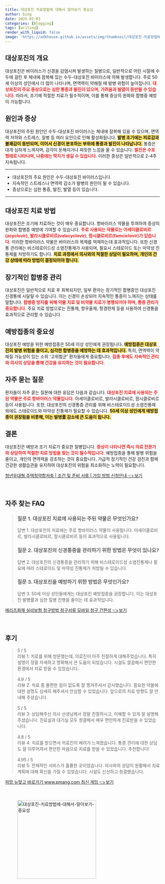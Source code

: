 ```yaml
---
title: 대상포진 치료방법에 대해서 알아보기 중요성
author: bing
date: 2025-02-03
categories: [Blogging]
tags: [writing]
render_with_liquid: false
image: 'https://adkhouse.github.io/assets/img/thumbnail/대상포진-치료방법에-대해서-알아보기-중요성.webp'
---
```



<h2 id='대상포진_소개'>대상포진의 개요</h2>

<p>대상포진은 바이러스가 신경을 감염시켜 발생하는 질병으로, 일반적으로 어린 시절에 수두에 걸린 후 체내에 잠복해 있는 수두-대상포진 바이러스에 의해 발생합니다. 주로 50세 이상의 성인에서 더 많이 나타나며, 면역력이 약해질 때 발병 위험이 높아집니다. <b><span style="color: #ee2323;">대상포진의 주요 증상으로는 심한 통증과 발진이 있으며, 가려움과 발열이 동반될 수 있습니다.</span></b> 따라서, 조기에 적절한 치료가 필수적이며, 이를 통해 증상의 완화와 합병증 예방이 가능합니다.</p>

<h2 id='대상포진_원인과_증상'>원인과 증상</h2>

<p>대상포진의 주된 원인인 수두-대상포진 바이러스는 체내에 잠복해 있을 수 있으며, 면역력 저하와 스트레스, 질병 등 여러 요인으로 인해 활성화됩니다. <b><span style="background-color: #ffe066;">발병 초기에는 피로감과 불쾌감이 동반되며, 이어서 신경이 분포하는 부위에 통증과 발진이 나타납니다.</span></b> 통증은 대개 심하게 느껴지며, 감각이 둔해지거나 찌릿한 느낌을 올 수 있습니다. <b><span style="color: #ee2323;">발진은 수포 형태로 나타나며, 나중에는 딱지가 생길 수 있습니다.</span></b> 이러한 증상은 일반적으로 2-4주 지속됩니다.</p>

<hr />

<ul>
    <li>대상포진의 주요 원인은 수두-대상포진 바이러스입니다.</li>
    <li>지속적인 스트레스나 면역력 감소가 발병의 원인이 될 수 있습니다.</li>
    <li>증상으로는 심한 통증, 발진, 발열 등이 있습니다.</li>
</ul>

<hr />

<h2 id='대상포진_치료방법'>대상포진 치료 방법</h2>

<p>대상포진은 조기에 치료하는 것이 매우 중요합니다. 항바이러스 약물을 투여하여 증상의 완화와 합병증 예방에 기여할 수 있습니다. <b><span style="color: #ee2323;">주로 사용되는 약물로는 아세이클로비르(acyclovir), 발라시클로비르(valacyclovir), 팜시클로비르(famciclovir)가 있습니다.</span></b> 이러한 항바이러스 약물은 바이러스의 복제를 억제하는데 효과적입니다. 또한 신경통 관리에는 비스테로이드성 소염진통제가 사용되며, 필요시 스테로이드 또는 마약성 진통제를 처방하기도 합니다. <b><span style="background-color: #ffe066;">치료 과정에서 의사와의 적절한 상담이 필요하며, 개인의 건강 상태에 따라 방법이 결정되어야 합니다.</span></b></p>

<h2 id='장기적_합병증_관리'>장기적인 합병증 관리</h2>

<p>대상포진은 일반적으로 치료 후 회복되지만, 일부 환자는 장기적인 합병증인 대상포진 신경통에 시달릴 수 있습니다. 이는 신경이 손상되어 지속적인 통증이 느껴지는 상태를 말합니다. <b><span style="color: #ee2323;">합병증 방지를 위해 약물 치료 및 비약물 치료가 병행되어야 하며, 통증 관리가 중요합니다.</span></b> 주요 치료 방법으로는 진통제, 항우울제, 항경련제 등을 사용하여 신경통을 효과적으로 관리할 수 있습니다.</p>

<h2 id='예방접종_중요성'>예방접종의 중요성</h2>

<p>대상포진 예방을 위한 예방접종은 50세 이상 성인에게 권장됩니다. <b><span style="background-color: #ffe066;">예방접종은 대상포진의 발병 위험을 줄이고, 심각한 합병증을 예방하는 데 효과적입니다.</span></b> 특히, 면역력이 약해질 가능성이 있는 소위 '고위험군' 환자들에게 중요합니다. <b><span style="color: #ee2323;">접종 후에도 지속적인 관리와 의사의 상담을 통해 건강을 유지하는 것이 필요합니다.</span></b></p>

<h2 id='자주_묻는_질문'>자주 묻는 질문</h2>

<p>환자들이 자주 묻는 질문에 대한 응답은 다음과 같습니다. <b><span style="color: #ee2323;">대상포진 치료에 사용되는 주된 약물은 주로 항바이러스 약물입니다.</span></b> 아세이클로비르, 발라시클로비르, 팜시클로비르 등이 사용됩니다. 또한, 대상포진의 신경통증 관리를 위해 비스테로이드성 소염진통제 외에도 스테로이드와 마약성 진통제가 필요할 수 있습니다. <b><span style="background-color: #ffe066;">50세 이상 성인에게 예방접종이 권장됨을 비롯해, 이는 발병률 감소에 큰 도움이 됩니다.</span></b></p>

<h2 id='결론'>결론</h2>

<p>대상포진은 예방과 조기 치료가 중요한 질병입니다. <b><span style="color: #ee2323;">증상이 나타나면 즉시 의료 전문가와 상담하여 적절한 치료 방법을 찾는 것이 필수적입니다.</span></b> 예방접종을 통해 발병 위험을 줄이고, 개인의 면역력을 강조하는 것이 중요합니다. 가급적 정기적인 건강 검진과 함께 건강한 생활습관을 유지하여 대상포진의 위험을 최소화하는 노력이 필요합니다.</p>


<p><a class="click-button" title="청년우대형 주택청약합저축 | 조건 및 준비 서류 | 가입 방법 신청안내" href="https://adkhouse.github.io/posts/%EC%B2%AD%EB%85%84%EC%9A%B0%EB%8C%80%ED%98%95-%EC%A3%BC%ED%83%9D%EC%B2%AD%EC%95%BD%ED%95%A9%EC%A0%80%EC%B6%95-%EC%A1%B0%EA%B1%B4-%EB%B0%8F-%EC%A4%80%EB%B9%84-%EC%84%9C%EB%A5%98-%EA%B0%80%EC%9E%85-%EB%B0%A9%EB%B2%95-%EC%8B%A0%EC%B2%AD%EC%95%88%EB%82%B4/" rel="dofollow">청년우대형 주택청약합저축 | 조건 및 준비 서류 | 가입 방법 신청안내 👈 보기</a></p><br>
<h2 id='자주_찾는_FAQ'>자주 찾는 FAQ</h2>
<div itemscope="" itemtype="https://schema.org/FAQPage"> 
<blockquote> 
<div itemscope="" itemprop="mainEntity" itemtype="https://schema.org/Question"> 
<h3 itemprop="name">질문 1. 대상포진 치료에 사용되는 주된 약물은 무엇인가요?</h3> 
<div itemscope="" itemprop="acceptedAnswer" itemtype="https://schema.org/Answer"> 
<span itemprop="text"> 
<p>답변 1. 대상포진의 치료에는 주로 항바이러스 약물이 사용됩니다. 아세이클로비르, 발라시클로비르, 팜시클로비르 등이 효과적으로 사용됩니다.</p> 
</span> 
</div> 
</div> 

<div itemscope="" itemprop="mainEntity" itemtype="https://schema.org/Question"> 
<h3 itemprop="name">질문 2. 대상포진의 신경통증을 관리하기 위한 방법은 무엇이 있나요?</h3> 
<div itemscope="" itemprop="acceptedAnswer" itemtype="https://schema.org/Answer"> 
<span itemprop="text"> 
<p>답변 2. 대상포진의 신경통증을 관리하기 위해 비스테로이드성 소염진통제나 필요에 따라 스테로이드 및 마약성 진통제가 처방될 수 있습니다.</p> 
</span> 
</div> 
</div> 

<div itemscope="" itemprop="mainEntity" itemtype="https://schema.org/Question"> 
<h3 itemprop="name">질문 3. 대상포진을 예방하기 위한 방법은 무엇인가요?</h3> 
<div itemscope="" itemprop="acceptedAnswer" itemtype="https://schema.org/Answer"> 
<span itemprop="text"> 
<p>답변 3. 50세 이상 성인들에게는 대상포진 예방접종을 권장합니다. 이는 대상포진 발병률과 심한 질병 진행을 줄이는 데 효과적입니다.</p> 
</span> 
</div> 
</div> 

</blockquote> 
</div>
<p><a class="click-button" title="메리츠화재 실비보험 청구방법 청구서류 모바일 청구 간편성" href="https://adkhouse.github.io/posts/%EB%A9%94%EB%A6%AC%EC%B8%A0%ED%99%94%EC%9E%AC-%EC%8B%A4%EB%B9%84%EB%B3%B4%ED%97%98-%EC%B2%AD%EA%B5%AC%EB%B0%A9%EB%B2%95-%EC%B2%AD%EA%B5%AC%EC%84%9C%EB%A5%98-%EB%AA%A8%EB%B0%94%EC%9D%BC-%EC%B2%AD%EA%B5%AC-%EA%B0%84%ED%8E%B8%EC%84%B1/" rel="dofollow">메리츠화재 실비보험 청구방법 청구서류 모바일 청구 간편성 👈 보기</a></p><br>
<h2 id='후기'>후기</h2>
<div itemscope itemtype="https://schema.org/Product">
  <blockquote>
  <div itemprop="review" itemscope itemtype="https://schema.org/Review">
      <div itemprop="reviewRating" itemscope itemtype="https://schema.org/Rating"> <span itemprop="ratingValue">5</span> / <span itemprop="bestRating">5</span> </div>
      <span itemprop="reviewBody">리뷰 1: 치료를 위해 방문했는데, 의료진이 아주 친절하게 대해주었습니다. 특히 설명이 정말 자세하고 명확해서 큰 도움이 되었습니다. 시설도 깔끔해서 편안한 환경에서 치료 받을 수 있었습니다.</span>
  </div>
  <br>
  <div itemprop="review" itemscope itemtype="https://schema.org/Review">
      <div itemprop="reviewRating" itemscope itemtype="https://schema.org/Rating"> <span itemprop="ratingValue">4.9</span> / <span itemprop="bestRating">5</span> </div>
      <span itemprop="reviewBody">리뷰 2: 치료 중 불편한 점이 없도록 잘 챙겨주셔서 감사했습니다. 필요한 약물에 대한 설명도 상세히 해주셔서 안심할 수 있었습니다. 앞으로의 치료 방향도 잘 안내해 주셨습니다.</span>
  </div>
  <br>
  <div itemprop="review" itemscope itemtype="https://schema.org/Review">
      <div itemprop="reviewRating" itemscope itemtype="https://schema.org/Rating"> <span itemprop="ratingValue">5</span> / <span itemprop="bestRating">5</span> </div>
      <span itemprop="reviewBody">리뷰 3: 상담해주신 의사 선생님께서 정말 친절하시고, 이해할 수 있게 잘 설명해주셨습니다. 진료실과 대기실 모두 청결해서 매우 편안하게 진료받을 수 있었습니다.</span>
  </div>
  <br>
  <div itemprop="review" itemscope itemtype="https://schema.org/Review">
      <div itemprop="reviewRating" itemscope itemtype="https://schema.org/Rating"> <span itemprop="ratingValue">4.8</span> / <span itemprop="bestRating">5</span> </div>
      <span itemprop="reviewBody">리뷰 4: 치료를 받으면서 의료진의 배려가 느껴졌습니다. 통증 관리에 대한 상담도 잘 이루어져서 편안한 마음으로 치료를 받을 수 있었습니다. 추천합니다!</span>
  </div>
  <br>
  <div itemprop="review" itemscope itemtype="https://schema.org/Review">
      <div itemprop="reviewRating" itemscope itemtype="https://schema.org/Rating"> <span itemprop="ratingValue">4.95</span> / <span itemprop="bestRating">5</span> </div>
      <span itemprop="reviewBody">리뷰 5: 전체적인 서비스가 훌륭한 곳이었습니다. 의사와의 상담이 원활해서 치료 계획에 대해 확신을 가질 수 있었습니다. 시설도 신선하고 청결했습니다.</span>
  </div>
  </blockquote>
</div>
<p><a class="click-button" title="피망 뉴맞고 바로가기 www.pmang.com 최신 게임" href="https://adkhouse.github.io/posts/%ED%94%BC%EB%A7%9D-%EB%89%B4%EB%A7%9E%EA%B3%A0-%EB%B0%94%EB%A1%9C%EA%B0%80%EA%B8%B0-www.pmang.com-%EC%B5%9C%EC%8B%A0-%EA%B2%8C%EC%9E%84/" rel="dofollow">피망 뉴맞고 바로가기 www.pmang.com 최신 게임 👈 보기</a></p><br>
<figure class="image"><img src="https://adkhouse.github.io/assets/img/thumbnail/대상포진-치료방법에-대해서-알아보기-중요성.webp" alt="대상포진-치료방법에-대해서-알아보기-중요성" width="256" height="256"></figure>